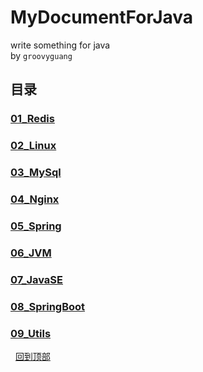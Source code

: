 # MyDocumentForJava
write something for java 
<br>
                                by `groovyguang` 

## 目录

### [01_Redis](./main/01_Redis/RedisDirectory.md)

### [02_Linux](./main/02_Linux/LinuxDirectory.md)

### [03_MySql](./main/03_MySql/MySqlDirectory.md)

### [04_Nginx](./main/04_Nginx/NginxDirectory.md)

### [05_Spring](./main/05_Spring/SpringDirectory.md)

### [06_JVM](./main/06_JVM/JVMDirectory.md)

### [07_JavaSE](./main/07_JavaSE/JavaSEDirectory.md)

### [08_SpringBoot](./main/08_SpringBoot/SpringBootDirectory.md)

### [09_Utils](./main/09_Utils/UtilsDirectory.md)

 
 [回到顶部](#readme)
